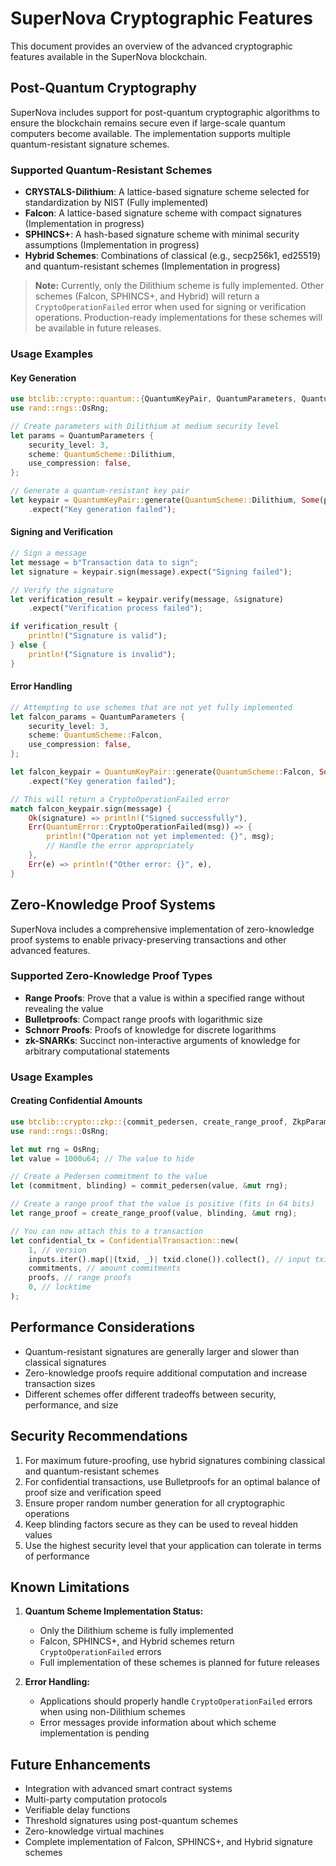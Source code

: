 # SuperNova Cryptographic Features

This document provides an overview of the advanced cryptographic features available in the SuperNova blockchain.

## Post-Quantum Cryptography

SuperNova includes support for post-quantum cryptographic algorithms to ensure the blockchain remains secure even if large-scale quantum computers become available. The implementation supports multiple quantum-resistant signature schemes.

### Supported Quantum-Resistant Schemes

- **CRYSTALS-Dilithium**: A lattice-based signature scheme selected for standardization by NIST (Fully implemented)
- **Falcon**: A lattice-based signature scheme with compact signatures (Implementation in progress)
- **SPHINCS+**: A hash-based signature scheme with minimal security assumptions (Implementation in progress)
- **Hybrid Schemes**: Combinations of classical (e.g., secp256k1, ed25519) and quantum-resistant schemes (Implementation in progress)

> **Note:** Currently, only the Dilithium scheme is fully implemented. Other schemes (Falcon, SPHINCS+, and Hybrid) will return a `CryptoOperationFailed` error when used for signing or verification operations. Production-ready implementations for these schemes will be available in future releases.

### Usage Examples

#### Key Generation

```rust
use btclib::crypto::quantum::{QuantumKeyPair, QuantumParameters, QuantumScheme};
use rand::rngs::OsRng;

// Create parameters with Dilithium at medium security level
let params = QuantumParameters {
    security_level: 3,
    scheme: QuantumScheme::Dilithium,
    use_compression: false,
};

// Generate a quantum-resistant key pair
let keypair = QuantumKeyPair::generate(QuantumScheme::Dilithium, Some(params))
    .expect("Key generation failed");
```

#### Signing and Verification

```rust
// Sign a message
let message = b"Transaction data to sign";
let signature = keypair.sign(message).expect("Signing failed");

// Verify the signature
let verification_result = keypair.verify(message, &signature)
    .expect("Verification process failed");

if verification_result {
    println!("Signature is valid");
} else {
    println!("Signature is invalid");
}
```

#### Error Handling

```rust
// Attempting to use schemes that are not yet fully implemented
let falcon_params = QuantumParameters {
    security_level: 3,
    scheme: QuantumScheme::Falcon,
    use_compression: false,
};

let falcon_keypair = QuantumKeyPair::generate(QuantumScheme::Falcon, Some(falcon_params))
    .expect("Key generation failed");

// This will return a CryptoOperationFailed error
match falcon_keypair.sign(message) {
    Ok(signature) => println!("Signed successfully"),
    Err(QuantumError::CryptoOperationFailed(msg)) => {
        println!("Operation not yet implemented: {}", msg);
        // Handle the error appropriately
    },
    Err(e) => println!("Other error: {}", e),
}
```

## Zero-Knowledge Proof Systems

SuperNova includes a comprehensive implementation of zero-knowledge proof systems to enable privacy-preserving transactions and other advanced features.

### Supported Zero-Knowledge Proof Types

- **Range Proofs**: Prove that a value is within a specified range without revealing the value
- **Bulletproofs**: Compact range proofs with logarithmic size
- **Schnorr Proofs**: Proofs of knowledge for discrete logarithms
- **zk-SNARKs**: Succinct non-interactive arguments of knowledge for arbitrary computational statements

### Usage Examples

#### Creating Confidential Amounts

```rust
use btclib::crypto::zkp::{commit_pedersen, create_range_proof, ZkpParams, ZkpType};
use rand::rngs::OsRng;

let mut rng = OsRng;
let value = 1000u64; // The value to hide

// Create a Pedersen commitment to the value
let (commitment, blinding) = commit_pedersen(value, &mut rng);

// Create a range proof that the value is positive (fits in 64 bits)
let range_proof = create_range_proof(value, blinding, &mut rng);

// You can now attach this to a transaction
let confidential_tx = ConfidentialTransaction::new(
    1, // version
    inputs.iter().map(|(txid, _)| txid.clone()).collect(), // input txids
    commitments, // amount commitments
    proofs, // range proofs
    0, // locktime
);
```

## Performance Considerations

- Quantum-resistant signatures are generally larger and slower than classical signatures
- Zero-knowledge proofs require additional computation and increase transaction sizes
- Different schemes offer different tradeoffs between security, performance, and size

## Security Recommendations

1. For maximum future-proofing, use hybrid signatures combining classical and quantum-resistant schemes
2. For confidential transactions, use Bulletproofs for an optimal balance of proof size and verification speed
3. Ensure proper random number generation for all cryptographic operations
4. Keep blinding factors secure as they can be used to reveal hidden values
5. Use the highest security level that your application can tolerate in terms of performance

## Known Limitations

1. **Quantum Scheme Implementation Status:**
   - Only the Dilithium scheme is fully implemented
   - Falcon, SPHINCS+, and Hybrid schemes return `CryptoOperationFailed` errors
   - Full implementation of these schemes is planned for future releases

2. **Error Handling:**
   - Applications should properly handle `CryptoOperationFailed` errors when using non-Dilithium schemes
   - Error messages provide information about which scheme implementation is pending

## Future Enhancements

- Integration with advanced smart contract systems
- Multi-party computation protocols
- Verifiable delay functions
- Threshold signatures using post-quantum schemes
- Zero-knowledge virtual machines
- Complete implementation of Falcon, SPHINCS+, and Hybrid signature schemes 